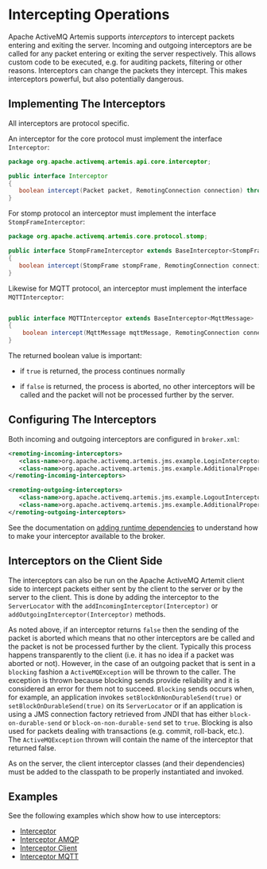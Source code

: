 # Intercepting Operations

Apache ActiveMQ Artemis supports *interceptors* to intercept packets entering
and exiting the server. Incoming and outgoing interceptors are be called for
any packet entering or exiting the server respectively. This allows custom code
to be executed, e.g. for auditing packets, filtering or other reasons.
Interceptors can change the packets they intercept. This makes interceptors
powerful, but also potentially dangerous.

## Implementing The Interceptors

All interceptors are protocol specific.

An interceptor for the core protocol must implement the interface
`Interceptor`:

```java
package org.apache.activemq.artemis.api.core.interceptor;

public interface Interceptor
{
   boolean intercept(Packet packet, RemotingConnection connection) throws ActiveMQException;
}
```

For stomp protocol an interceptor must implement the interface `StompFrameInterceptor`:

```java
package org.apache.activemq.artemis.core.protocol.stomp;

public interface StompFrameInterceptor extends BaseInterceptor<StompFrame>
{
   boolean intercept(StompFrame stompFrame, RemotingConnection connection);
}
```

Likewise for MQTT protocol, an interceptor must implement the interface
`MQTTInterceptor`:
 
```java package org.apache.activemq.artemis.core.protocol.mqtt;

public interface MQTTInterceptor extends BaseInterceptor<MqttMessage>
{
    boolean intercept(MqttMessage mqttMessage, RemotingConnection connection);
}
```

The returned boolean value is important:

- if `true` is returned, the process continues normally

- if `false` is returned, the process is aborted, no other interceptors will be
  called and the packet will not be processed further by the server.

## Configuring The Interceptors

Both incoming and outgoing interceptors are configured in `broker.xml`:

```xml
<remoting-incoming-interceptors>
   <class-name>org.apache.activemq.artemis.jms.example.LoginInterceptor</class-name>
   <class-name>org.apache.activemq.artemis.jms.example.AdditionalPropertyInterceptor</class-name>
</remoting-incoming-interceptors>

<remoting-outgoing-interceptors>
   <class-name>org.apache.activemq.artemis.jms.example.LogoutInterceptor</class-name>
   <class-name>org.apache.activemq.artemis.jms.example.AdditionalPropertyInterceptor</class-name>
</remoting-outgoing-interceptors>
```

See the documentation on [adding runtime dependencies](using-server.md) to
understand how to make your interceptor available to the broker.

## Interceptors on the Client Side

The interceptors can also be run on the Apache ActiveMQ Artemit client side to
intercept packets either sent by the client to the server or by the server to
the client.  This is done by adding the interceptor to the `ServerLocator` with
the `addIncomingInterceptor(Interceptor)` or
`addOutgoingInterceptor(Interceptor)` methods.

As noted above, if an interceptor returns `false` then the sending of the
packet is aborted which means that no other interceptors are be called and the
packet is not be processed further by the client.  Typically this process
happens transparently to the client (i.e. it has no idea if a packet was
aborted or not). However, in the case of an outgoing packet that is sent in a
`blocking` fashion a `ActiveMQException` will be thrown to the caller. The
exception is thrown because blocking sends provide reliability and it is
considered an error for them not to succeed. `Blocking` sends occurs when, for
example, an application invokes `setBlockOnNonDurableSend(true)` or
`setBlockOnDurableSend(true)` on its `ServerLocator` or if an application is
using a JMS connection factory retrieved from JNDI that has either
`block-on-durable-send` or `block-on-non-durable-send` set to `true`. Blocking
is also used for packets dealing with transactions (e.g. commit, roll-back,
etc.). The `ActiveMQException` thrown will contain the name of the interceptor
that returned false.

As on the server, the client interceptor classes (and their dependencies) must
be added to the classpath to be properly instantiated and invoked.

## Examples

See the following examples which show how to use interceptors:

- [Interceptor](examples.md#interceptor)
- [Interceptor AMQP](examples.md#interceptor-amqp)
- [Interceptor Client](examples.md#interceptor-client)
- [Interceptor MQTT](examples.md#interceptor-mqtt)
